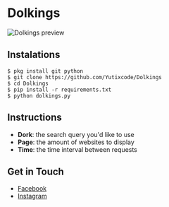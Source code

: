 # Dolkings
![Dolkings preview](.dolkings.png)

## Instalations
```
$ pkg install git python
$ git clone https://github.com/Yutixcode/Dolkings
$ cd Dolkings
$ pip install -r requirements.txt
$ python dolkings.py
```

## Instructions
- **Dork**: the search query you'd like to use
- **Page**: the amount of websites to display
- **Time**: the time interval between requests

## Get in Touch
- [Facebook](https://facebook.com/njnk.xnxx)
- [Instagram](https://instagram.com/n74nk420)
